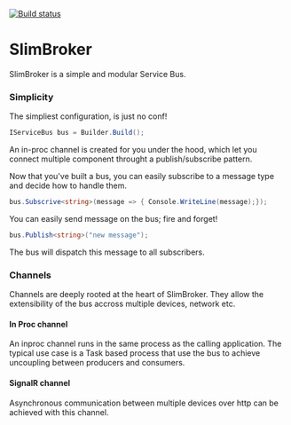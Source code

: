 [![Build status](https://ci.appveyor.com/api/projects/status/k93ijhyaj7qdrw2x?svg=true)](https://ci.appveyor.com/project/fmichellonet/slimbroker)
# SlimBroker
SlimBroker is a simple and modular Service Bus.

### Simplicity

The simpliest configuration, is just no conf!
```csharp
IServiceBus bus = Builder.Build();
```
An in-proc channel is created for you under the hood, which let you connect multiple component throught a publish/subscribe pattern.

Now that you've built a bus, you can easily subscribe to a message type and decide how to handle them.
```csharp
bus.Subscrive<string>(message => { Console.WriteLine(message);});
```

You can easily send message on the bus; fire and forget!
```csharp
bus.Publish<string>("new message");
```
The bus will dispatch this message to all subscribers.

### Channels

Channels are deeply rooted at the heart of SlimBroker. They allow the extensibility of the bus accross multiple devices, network etc.

#### In Proc channel

An inproc channel runs in the same process as the calling application. 
The typical use case is a Task based process that use the bus to achieve uncoupling between producers and consumers.

#### SignalR channel

Asynchronous communication between multiple devices over http can be achieved with this channel.
